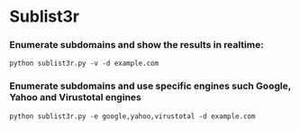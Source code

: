 # Sublist3r

### Enumerate subdomains and show the results in realtime:

```
python sublist3r.py -v -d example.com
```

### Enumerate subdomains and use specific engines such Google, Yahoo and Virustotal engines

```
python sublist3r.py -e google,yahoo,virustotal -d example.com
```
